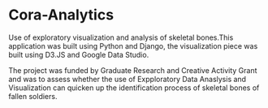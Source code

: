 # Cora-Analytics
Use of exploratory visualization and analysis of skeletal bones.This application was built using Python and Django, the visualization piece was built using D3.JS and Google Data Studio.

The project was funded by Graduate Research and Creative Activity Grant and was to assess whether the use of Expploratory 
Data Anaslysis and Visualization can quicken up the identification process of skeletal bones of fallen soldiers.
